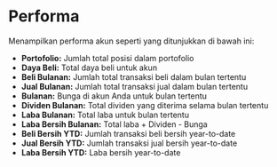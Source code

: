 # **Performa**

Menampilkan performa akun seperti yang ditunjukkan di bawah ini:
- **Portofolio:** Jumlah total posisi dalam portofolio
- **Daya Beli:** Total daya beli untuk akun
- **Beli Bulanan:** Jumlah total transaksi beli dalam bulan tertentu
- **Jual Bulanan:** Jumlah total transaksi jual dalam bulan tertentu
- **Bulanan:** Bunga di akun Anda untuk bulan tertentu
- **Dividen Bulanan:** Total dividen yang diterima selama bulan tertentu
- **Laba Bulanan:** Total laba untuk bulan tertentu
- **Laba Bersih Bulanan:** Total laba + Dividen - Bunga
- **Beli Bersih YTD:** Jumlah transaksi beli bersih year-to-date
- **Jual Bersih YTD:** Jumlah transaksi jual bersih year-to-date
- **Laba Bersih YTD:** Laba bersih year-to-date
